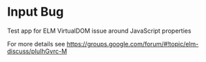# Input Bug
Test app for ELM VirtualDOM issue around JavaScript properties

For more details see https://groups.google.com/forum/#!topic/elm-discuss/pIuIhGvrc-M
